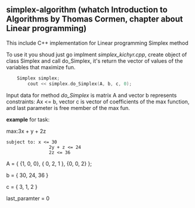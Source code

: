 ## simplex-algorithm (whatch Introduction to Algorithms by Thomas Cormen, chapter about Linear programming)
This include C++ implementation for Linear programming Simplex method

To use it you shoud just go implment *simplex_kichyr.cpp*, create object of class Simplex and call do_Simplex, it's return the vector of values of the variables that maximize fun.
```C++
	Simplex simplex;
    	cout << simplex.do_Simplex(A, b, c, 0);
```
Input data for method *do_Simplex* is matrix A and vector b represents constraints: Ax <= b, vector c is vector of coefficients of the max function, and last parameter is free member of the max fun.

**example**
for task:

max:3x + y + 2z
        
	subject to: x <= 30
                    2y + z <= 24
                    2z <= 36


A = { {1, 0, 0}, { 0, 2, 1 }, {0, 0, 2} };

b = { 30, 24, 36 }

c = { 3, 1, 2 }

last_paramter = 0

